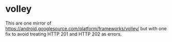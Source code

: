volley
======

This are one mirror of  https://android.googlesource.com/platform/frameworks/volley/ 
but with one fix to avoid treating HTTP 201 and HTTP 202 as errors.


